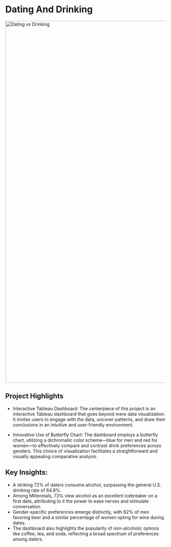 # Dating And Drinking

<img width="1134" alt="Dating vs Drinking" src="https://github.com/akankshalksingh/Dating-And-Drinking/assets/76152292/bea6acc8-ebb3-4fcc-ab95-50950d720c10">

## Project Highlights

- Interactive Tableau Dashboard: The centerpiece of this project is an interactive Tableau dashboard that goes beyond mere data visualization. It invites users to engage with the data, uncover patterns, and draw their conclusions in an intuitive and user-friendly environment.

- Innovative Use of Butterfly Chart: The dashboard employs a butterfly chart, utilizing a dichromatic color scheme—blue for men and red for women—to effectively compare and contrast drink preferences across genders. This choice of visualization facilitates a straightforward and visually appealing comparative analysis.

## Key Insights:

- A striking 72% of daters consume alcohol, surpassing the general U.S. drinking rate of 64.8%.
- Among Millennials, 73% view alcohol as an excellent icebreaker on a first date, attributing to it the power to ease nerves and stimulate conversation.
- Gender-specific preferences emerge distinctly, with 62% of men favoring beer and a similar percentage of women opting for wine during dates.
- The dashboard also highlights the popularity of non-alcoholic options like coffee, tea, and soda, reflecting a broad spectrum of preferences among daters.
